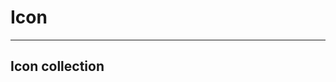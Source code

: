 # Icon

---

## Icon collection

<template>
  <ul class="icon-list">
    <li v-for="(item ,index) in list" :key="index">
      <i :class="item"></i>
      <span>{{item}}</span>
    </li>
  </ul>
</template>

<script>
export default {
  data() {
    return {
      list: [
        "lin-icon-date",
        "lin-icon-thumbsup",
        "lin-icon-chat",
        "lin-icon-down",
        "lin-icon-left",
        "lin-icon-up",
        "lin-icon-upload",
        "lin-icon-delete",
        "lin-icon-search",
        "lin-icon-close",
        "lin-icon-right",
        "lin-icon-leftarrow",
        "lin-icon-password",
        "lin-icon-rightarrow",
        "lin-icon-user",
        "lin-icon-downarrow",
        "lin-icon-play",
        "lin-icon-volume",
        "lin-icon-mute",
        "lin-icon-pause",
        "lin-icon-fullscreen",
        "lin-icon-full-screen",
        "lin-icon-loading",
        "lin-icon-back",
        "lin-icon-warning",
        "lin-icon-success",
        "lin-icon-error",
        "lin-icon-info",
      ]
    };
  }
};
</script>

<style lang="scss" scoped>
.icon-list {
  list-style: none;
  display: flex;
  flex-direction: row;
  flex-wrap: wrap;
  padding-left: 0;
  > li {
    box-sizing: border-box;
    padding: 5px;
    display: flex;
    flex-direction: column;
    align-items: center;
    justify-content: center;
    border: 1px solid #eee;
    margin-right: -1px;
    margin-bottom: -1px;

    width: 16.66%;
    height: 120px;
    font-size: 14px;
    color: #666;
        cursor: pointer;
    &:hover {
      color: #1989fa;
    }
    >i{
      font-size:22px;
    }
    > span {
      font-size: 12px;
      margin-top: 10px;
    }
  }
}
</style>
